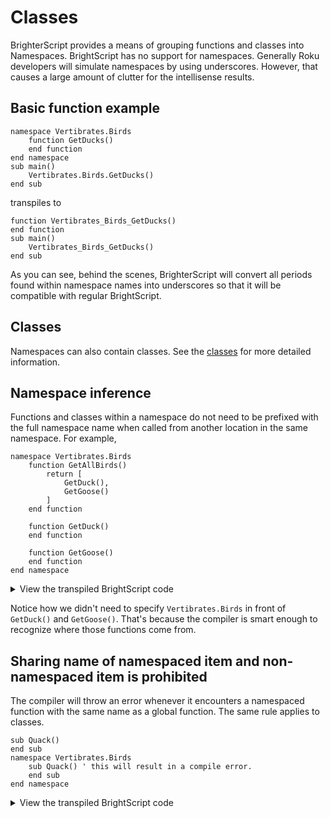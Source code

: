 # Classes
BrighterScript provides a means of grouping functions and classes into Namespaces. BrightScript has no support for namespaces. Generally Roku developers will simulate namespaces by using underscores. However, that causes a large amount of clutter for the intellisense results. 

## Basic function example
```BrighterScript
namespace Vertibrates.Birds
    function GetDucks()
    end function
end namespace
sub main()
    Vertibrates.Birds.GetDucks()
end sub
```

transpiles to

```BrightScript
function Vertibrates_Birds_GetDucks()
end function
sub main()
    Vertibrates_Birds_GetDucks()
end sub
```

As you can see, behind the scenes, BrighterScript will convert all periods found within namespace names into underscores so that it will be compatible with regular BrightScript. 

## Classes
Namespaces can also contain classes. See the [classes](classes.md#Namespaces) for more detailed information.

## Namespace inference
Functions and classes within a namespace do not need to be prefixed with the full namespace name when called from another location in the same namespace. For example, 

```
namespace Vertibrates.Birds
    function GetAllBirds()
        return [
            GetDuck(), 
            GetGoose()
        ]
    end function

    function GetDuck()
    end function
    
    function GetGoose()
    end function
end namespace
```

<details>
  <summary>View the transpiled BrightScript code</summary>
  
```BrightScript
function Vertibrates_Birds_GetAllBirds()
    return [
        Vertibrates_Birds_GetDuck(), 
        Vertibrates_Birds_GetGoose()
    ]
end function   

function Vertibrates_Birds_GetDuck()
end function

function Vertibrates_Birds_GetGoose()
end function 
```
</details>

Notice how we didn't need to specify `Vertibrates.Birds` in front of `GetDuck()` and `GetGoose()`. That's because the compiler is smart enough to recognize where those functions come from. 

## Sharing name of namespaced item and non-namespaced item is prohibited
The compiler will throw an error whenever it encounters a namespaced function with the same name as a global function. The same rule applies to classes.

```BrighterScript
sub Quack()
end sub
namespace Vertibrates.Birds
    sub Quack() ' this will result in a compile error.
    end sub
end namespace
```

<details>
  <summary>View the transpiled BrightScript code</summary>
  
```BrightScript
'TODO
```
</details>